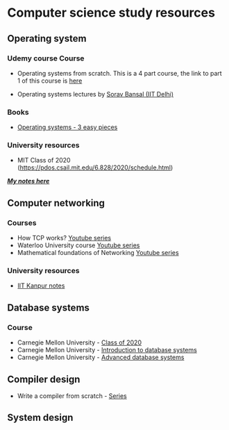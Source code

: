 # Computer science study resources

## Operating system

### Udemy course Course

- Operating systems from scratch. This is a 4 part course, the link to part 1 of this course is [here](https://www.udemy.com/course/operating-systems-from-scratch-part1/)

- Operating systems lectures by [Sorav Bansal (IIT Delhi)](https://www.youtube.com/playlist?list=PLTtjs-HViBW6525-_a8QL3meFIlP31gGE)

### Books

- [Operating systems - 3 easy pieces](http://pages.cs.wisc.edu/~remzi/OSTEP/)

### University resources

- MIT Class of 2020 (https://pdos.csail.mit.edu/6.828/2020/schedule.html)

***[My notes here](./Operating_systems/Operating_systems_notes.md)***


## Computer networking

### Courses

- How TCP works? [Youtube series](https://www.youtube.com/playlist?list=PLW8bTPfXNGdAZIKv-y9v_XLXtEqrPtntm)
- Waterloo University course [Youtube series](https://www.youtube.com/playlist?list=PLawkBQ15NDEkDJ5IyLIJUTZ1rRM9YQq6N)
- Mathematical foundations of Networking [Youtube series](https://www.youtube.com/playlist?list=PLawkBQ15NDEkDJ5IyLIJUTZ1rRM9YQq6N)

### University resources

- [IIT Kanpur notes](https://www.cse.iitk.ac.in/users/dheeraj/cs425/index.html)

## Database systems

### Course

- Carnegie Mellon University - [Class of 2020](https://15445.courses.cs.cmu.edu/fall2020/schedule.html)
- Carnegie Mellon University - [Introduction to database systems](https://www.youtube.com/playlist?list=PLSE8ODhjZXjbohkNBWQs_otTrBTrjyohi)
- Carnegie Mellon University - [Advanced database systems](https://www.youtube.com/playlist?list=PLSE8ODhjZXjasmrEd2_Yi1deeE360zv5O)

## Compiler design

- Write a compiler from scratch - [Series](https://www.youtube.com/playlist?list=PLRAdsfhKI4OWNOSfS7EUu5GRAVmze1t2y)

## System design